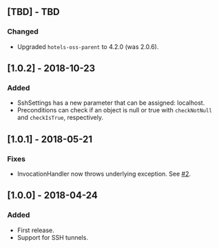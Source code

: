 ## [TBD] - TBD
### Changed
* Upgraded `hotels-oss-parent` to 4.2.0 (was 2.0.6).

## [1.0.2] - 2018-10-23
### Added
* SshSettings has a new parameter that can be assigned: localhost.
* Preconditions can check if an object is null or true with `checkNotNull` and `checkIsTrue`, respectively.

## [1.0.1] - 2018-05-21
### Fixes
* InvocationHandler now throws underlying exception. See [#2](https://github.com/HotelsDotCom/hcommon-ssh/issues/2). 


## [1.0.0] - 2018-04-24
### Added
* First release.
* Support for SSH tunnels.

